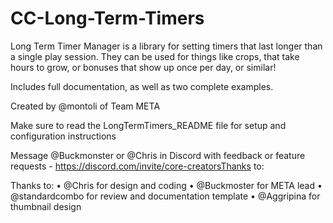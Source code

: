 # CC-Long-Term-Timers

Long Term Timer Manager is a library for setting timers that last longer than a single play session.  They can be used for things like crops, that take hours to grow, or bonuses that show up once per day, or similar!

Includes full documentation, as well as two complete examples.

Created by @montoli of Team META

Make sure to read the LongTermTimers_README file for setup and configuration instructions

Message @Buckmonster or @Chris in Discord with feedback or feature requests - https://discord.com/invite/core-creatorsThanks to:

Thanks to:
• @Chris for design and coding
• @Buckmoster for META lead
• @standardcombo for review and documentation template
• @Aggripina for thumbnail design
